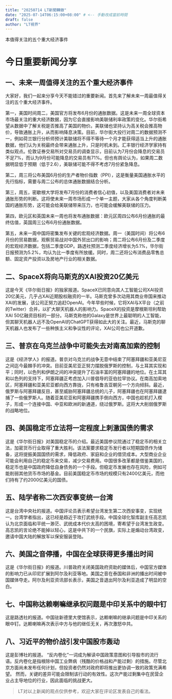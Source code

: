 ```yaml
--- 
title: "20250714 LT新聞轉錄"
date: "2025-07-14T06:15:00+08:00" # <-- 手動改成當前時間
draft: false
author: "LT視界"
---
```

本值得关注的五个重大经济事件

<!--more-->
# 今日重要新闻分享

## 一、未来一周值得关注的五个重大经济事件

大家好，我们一起来分享今天不能错过的重要新闻。首先来了解未来一周最值得关注的五个重大经济事件。

第一，美国时间周二，美国官方将发布6月份的通胀数据。这是未来一周全球资本市场最关注的重大经济数据，因为它会直接影响美联储利率政策的变化。华尔街希望从数据中了解关税是否推高了美国的物价。美联储也坚持认为高关税会推高物价，导致通胀上升，从而影响降息决策。目前，华尔街大投行对周二的数据预测不一，例如荷兰银行分析师预计美联储将不得不等待一个月才能获得适当上升的通胀数据，他们认为关税最终会带来通胀上升，只是时机未到。汇丰银行经济学家持有类似观点。伦敦证券交易所对交易员的调查显示，目前认为7月份会降息的交易员不足7%，而认为9月份可能降息的交易员有71%。但也有舆论认为，如果周二数据明显低于预期（低于2.6），美联储可能不得不考虑7月份紧急降息。


第二，周三将公布美国6月份的生产者物价指数（PPI），这是衡量美国通胀水平的先行指标，需要与周二公布的总体通胀数据结合分析。


第三，周五，密歇根大学将发布7月份的消费者信心初值，以及美国消费者对未来通胀形势的判断。这将使未来一周市场形成一个单一主题，大家从各个角度判断美国的通胀形势，这可能会给美联储带来压力，也可能会缓解美联储的压力。


第四，欧元区和英国未来一周也将发布通胀数据：欧元区周四公布6月份通胀的最终估值，英国周三公布6月份通胀数据。


第五，未来一周中国将密集发布关键的宏观经济数据。周一（美国时间）将公布6月份的贸易数据，观察贸易战对中国外贸出口的影响；周二将公布6月份及二季度的宏观经济数据，包括二季度GDP。路透社预测二季度经济增长为5.1%，华尔街日报预测为5.2%，均认为比一季度有所放缓。同时，周二还将公布消费品零售总额、固定资产投资以及房地产行业的相关数据。


## 二、SpaceX将向马斯克的XAI投资20亿美元

这是今天《华尔街日报》的独家报道。SpaceX已同意向其人工智能公司XAI投资20亿美元，几乎占XAI近期股权融资的一半。马斯克曾多次动用其商业帝国来推动XAI的发展，该公司正努力追赶OpenAI。今年早些时候，它将XAI与X平台（之前的Twitter）合并，以扩大聊天机器人的影响力。SpaceX的投资是摩根斯坦利帮助XAI 50亿融资目标的一部分。马斯克称他的Galaxy是世界上最聪明的人工智能，但其聊天机器人远不及OpenAI的ChatGPT获得如此大的关注。最近，马斯克的聊天机器人也发布了一些种族主义和争议性的评论，XAI公司也公开道歉。


## 三、普京在乌克兰战争中可能失去对南高加索的控制

这是《经济学人》的报道。普京对乌克兰的战争无意中结束了阿塞拜疆和亚美尼亚之间迄今最棘手的冲突。目前亚美尼亚正努力摆脱俄罗斯的控制，与土耳其实现和平；同时，以色列和伊朗之间的冲突提升了石油丰富的阿塞拜疆的地位。在土耳其和以色列的支持下，阿塞拜疆正考虑加入川普倡导的亚伯拉罕协议。在南高加索地区，阿塞拜疆和亚美尼亚都向西方靠拢，只有格鲁吉亚朝另一个方向倾斜。最近，俄罗斯与阿塞拜疆反目，甚至威胁阿塞拜疆总统的儿子，阿塞拜疆也在阿塞拜疆逮捕了一些俄罗斯人。随着亚美尼亚和阿塞拜疆携手倒向西方，中国也趁机打入楔子，形成一个连接中国、中亚和欧洲的新通道，绕过俄罗斯。这将大大削弱俄罗斯的战略地位。


## 四、美国稳定币立法将一定程度上刺激国债的需求

这是《华尔街日报》对美国稳定币的介绍。最近美国参议院通过了稳定币的相关立法，加密货币行业取得了重大胜利。该法案要求稳定币发行者以短期国债作为储备，这将提振美国国债的需求，降低政府、家庭和企业的借贷成本。大型商业企业可能会利用自己的稳定币来交易，减少交易费用。中国很多改革都是借鉴美国的，稳定币也是中国政府降低自身债务的一个手段。但稳定币发展也存在风险，例如可能削弱其他货币市场的基金。目前美国稳定币市场的规模只有2400亿美元，而他们持有了约2000亿美元的国债。


## 五、陆学者称二次西安事变统一台湾

这是台湾中央社的报道。中国评论员表示希望台湾发生第二次西安事变，实现统一。台湾学者指出，这已经是趋近于攻打武统手段。中国全球化智库副主任高志凯认为北京面临和平统一渺茫、武统成本代价太高的困境，寄希望于台湾发生政变。高志凯的言论绝不能掉以轻心，这是中共下的一个民旗，实际上是煽动台湾政变，邀请中国大陆的解放军以保安服装登陆。


## 六、美国之音停播，中国在全球获得更多播出时间

这是《华尔街日报》的报道。川普政府关闭美国政府资助的媒体后，中国官方媒体的影响力已从印尼扩展到阿尔及利亚等地。美国之音在泰国和非洲的播出时间被中国媒体夺走。阿尔及利亚资讯部长表示，美国之音退出阿尔及利亚造成了明显的空白。


## 七、中国称达赖喇嘛继承权问题是中印关系中的眼中钉

这是路透社的报道。中国驻新德里大使馆表示，达赖喇嘛的继承问题是中印关系的眼中钉。达赖喇嘛再次表示中方与他的继任无关，再次激怒中共。


## 八、习近平的物价战引发中国股市轰动

这是彭博社的报道。 “反内卷化”一词成为解读中国政策意图和引导股市的流行语。反内卷化是指根除中国工业弊病（残酷的价格战和产能过剩）的措施。尽管北京方面尚未发布任何计划，但投资者仍然对政府即将推出更协调一致的政策充满希望。  然而，关键的差异可能会限制该行动的有效性。这次产能过剩集中在民营企业占主导地位的行业，因此面临的挑战更大。


> LT对以上新闻的观点仅供参考，欢迎大家在评论区发表自己的看法。
